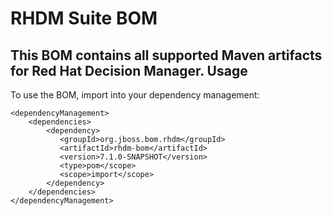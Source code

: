 RHDM Suite BOM
===================================

This BOM contains all supported Maven artifacts for Red Hat Decision Manager.
Usage
-----
 
To use the BOM, import into your dependency management:

    <dependencyManagement>
        <dependencies>
            <dependency>
               <groupId>org.jboss.bom.rhdm</groupId>
               <artifactId>rhdm-bom</artifactId>
               <version>7.1.0-SNAPSHOT</version>
               <type>pom</scope>
               <scope>import</scope>
            </dependency>
        </dependencies>
    </dependencyManagement>
